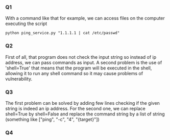 ### Q1

With a command like that for example, we can access files on the computer executing the script

``` 
python ping_service.py "1.1.1.1 | cat /etc/passwd"
```

### Q2

First of all, that program does not check the input string so instead of ip address, we can pass commands as input. A second problem is the use of 'shell=True' that means that the program will be executed in the shell, allowing it to run any shell command so it may cause problems of vulnerability.

### Q3

The first problem can be solved by adding few lines checking if the given string is indeed an ip address. For the second one, we can replace shell=True by shell=False and replace the command string by a list of string (something like ["ping", "-c", "4", "{target}"])

### Q4
